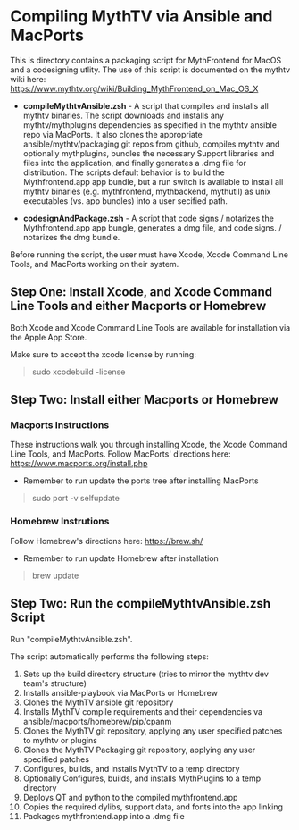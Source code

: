 # Compiling MythTV via Ansible and MacPorts
This is directory contains a packaging script for MythFrontend for MacOS and a codesigning utlity.
The use of this script is documented on the mythtv wiki here:
https://www.mythtv.org/wiki/Building_MythFrontend_on_Mac_OS_X

* **compileMythtvAnsible.zsh** - A script that compiles and installs all mythtv binaries. The script downloads and installs any mythtv/mythplugins dependencies as specified in the mythtv ansible repo via MacPorts.  It also clones the appropriate ansible/mythtv/packaging git repos from github, compiles mythtv and optionally mythplugins, bundles the necessary Support libraries and files into the application, and finally generates a .dmg file for distribution.  The scripts default behavior is to build the Mythfrontend.app app bundle, but a run switch
is available to install all mythtv binaries (e.g. mythfrontend, mythbackend, mythutil) as unix executables (vs. app bundles) into a user secified path.

* **codesignAndPackage.zsh** - A script that code signs / notarizes the Mythfrontend.app app bungle, generates a dmg file, and code signs. / notarizes the dmg bundle.

Before running the script, the user must have Xcode, Xcode Command Line Tools, and MacPorts
working on their system.

## Step One: Install Xcode, and Xcode Command Line Tools and either Macports or Homebrew
Both Xcode and Xcode Command Line Tools are available for installation via the Apple App Store.

Make sure to accept the xcode license by running:
>  sudo xcodebuild -license

## Step Two: Install either Macports or Homebrew
### Macports Instructions
These instructions walk you through installing Xcode, the Xcode Command Line Tools, and MacPorts.
Follow MacPorts' directions here: https://www.macports.org/install.php

* Remember to run update the ports tree after installing MacPorts
> sudo port -v selfupdate

### Homebrew Instrutions
Follow Homebrew's directions here: https://brew.sh/

* Remember to run update Homebrew after installation
> brew update

## Step Two: Run the compileMythtvAnsible.zsh Script
Run "compileMythtvAnsible.zsh".

The script automatically performs the following steps:
1. Sets up the build directory structure (tries to mirror the mythtv dev team's structure)
1. Installs ansible-playbook via MacPorts or Homebrew
1. Clones the MythTV ansible git repository
1. Installs MythTV compile requirements and their dependencies va ansible/macports/homebrew/pip/cpanm
1. Clones the MythTV git repository, applying any user specified patches to mythtv or plugins
1. Clones the MythTV Packaging git repository, applying any user specified patches
1. Configures, builds, and installs MythTV to a temp directory
1. Optionally Configures, builds, and installs MythPlugins to a temp directory
1. Deploys QT and python to the compiled mythfrontend.app
1. Copies the required dylibs, support data, and fonts into the app linking
1. Packages mythfrontend.app into a .dmg file